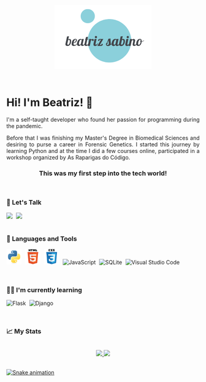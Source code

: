 <p align="center"><img align = "center" src="images/beatriz_sabino - logo.png" /></p>

<br>

# Hi! I'm Beatriz! 👋

 


<p style="text-align: justify; text-justify: inter-word">I'm a self-taught developer who found her passion for programming during the pandemic.</p>
<p style="text-align: justify; text-justify: inter-word">Before that I was finishing my Master's Degree in Biomedical Sciences and desiring to purse a career in Forensic Genetics.
I started this journey by learning Python and at the time I did a few courses online, participated in a workshop organized by <a href="https://raparigasdocodigo.pt/" style = "text-decoration:none; color: inherit" >As Raparigas do Código.</a></p>

<h3 align="center" font-weight:bold">This was my first step into the tech world!</h3>

<br>

### 📱 Let's Talk
<div>
    <a style="margin-right: 5px" href="https://www.linkedin.com/in/beatriz-sabino96/" target="_blank"><img src="https://img.shields.io/badge/-LinkedIn-%230077B5?style=for-the-badge&logo=linkedin&logoColor=white" target="_blank"></a> 
    <a href = "mailto:biia.sabino96@gmail.com"><img  src="https://img.shields.io/badge/-Gmail-%23333?style=for-the-badge&logo=gmail&logoColor=white" target="_blank"></a>
</div>

<br>

### 🧰 Languages and Tools
<p align="left" dir="auto">

   <a style = "text-decoration:none; margin-right:5px" href="https://https://www.python.org/" rel="nofollow">
    <img
      src="https://raw.githubusercontent.com/devicons/devicon/master/icons/python/python-original.svg"
      alt="Python"
      width="40"
      height="40"
      style="max-width: 100%"
    />
  </a>
  <a style = "text-decoration:none; margin-right:5px" href="https://www.w3.org/html/" rel="nofollow">
    <img
      src="https://raw.githubusercontent.com/devicons/devicon/master/icons/html5/html5-original-wordmark.svg"
      alt="HTML"
      width="40"
      height="40"
      style="max-width: 100%"
    />
  </a>
    <a style = "text-decoration:none; margin-right:5px" href="https://www.w3schools.com/css/" rel="nofollow">
    <img
      src="https://raw.githubusercontent.com/devicons/devicon/master/icons/css3/css3-original-wordmark.svg"
      alt="CSS"
      width="40"
      height="40"
      style="max-width: 100%"
    />
  </a>
  <a style = "text-decoration:none; margin-right:5px" href="https://developer.mozilla.org/en-US/docs/Web/JavaScript" rel="nofollow">
    <img
      src="https://cdn.jsdelivr.net/gh/devicons/devicon/icons/javascript/javascript-original.svg"
      alt="JavaScript"
      width="40"
      height="40"
      style="max-width: 100%"
    />
  </a>
    <a style = "text-decoration:none; margin-right:5px" href="https://www.sqlite.org/index.html" rel="nofollow">
    <img
      src="https://cdn.jsdelivr.net/gh/devicons/devicon/icons/sqlite/sqlite-original-wordmark.svg"
      alt="SQLite"
      width="40"
      height="40"
      style="max-width: 100%"
    />
  </a>
  <a style = "text-decoration:none; margin-right:5px" href="https://code.visualstudio.com" rel="nofollow">
    <img
      src="https://cdn.jsdelivr.net/gh/devicons/devicon/icons/vscode/vscode-original-wordmark.svg"
      alt="Visual Studio Code"
      width="40"
      height="40"
      style="max-width: 100%"
    />
  </a>
</p>

<br>

### 👩‍💻 I'm currently learning
<p align="left" dir="auto">

   <a style = "text-decoration:none; margin-right:5px" href="https://flask.palletsprojects.com/en/2.2.x/" rel="nofollow">
    <img
      src="https://cdn.jsdelivr.net/gh/devicons/devicon/icons/flask/flask-original.svg"
      alt="Flask"
      width="40"
      height="40"
      style="max-width: 100%"
    />
  </a>
  <a style = "text-decoration:none; margin-right:5px" href="https://www.djangoproject.com/" rel="nofollow">
    <img
      src="https://cdn.jsdelivr.net/gh/devicons/devicon/icons/django/django-plain.svg"
      alt="Django"
      width="40"
      height="40"
      style="max-width: 100%"
    />
  </a>
</p>

<br>

### 📈 My Stats</h2>
<br>

<div align="center">
  <a href="https://github.com/beatriz-sabino">
  <img height="180em" src="https://github-readme-stats.vercel.app/api?username=beatriz-sabino&show_icons=true&theme=react&include_all_commits=true&count_private=true"/>
  <img height="180em" src="https://github-readme-stats.vercel.app/api/top-langs/?username=beatriz-sabino&layout=compact&langs_count=7&theme=react"/>  
</div>

<br>

<div> 

  ![Snake animation](https://github.com/beatriz-sabino/beatriz-sabino/blob/output/github-contribution-grid-snake.svg)
 
</div>
